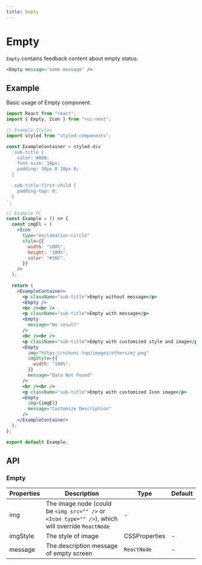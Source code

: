 ```yaml
---
title: Empty
---
```


# Empty

`Empty` contains feedback content about empty status.

```jsx
<Empty message="some message" />
```

## Example

Basic usage of Empty component.

```jsx live=local
import React from "react";
import { Empty, Icon } from "rui-next";

// Example Styles
import styled from "styled-components";

const ExampleContainer = styled.div`
  .sub-title {
    color: #888;
    font-size: 14px;
    padding: 30px 0 18px 0;
  }

  .sub-title:first-child {
    padding-top: 0;
  }
`;

// Example FC
const Example = () => {
  const imgEl = (
    <Icon
      type="exclamation-circle"
      style={{
        width: "100%",
        height: "100%",
        color: "#36C",
      }}
    />
  );

  return (
    <ExampleContainer>
      <p className="sub-title">Empty without message</p>
      <Empty />
      <br /><br />
      <p className="sub-title">Empty with message</p>
      <Empty
        message="No result"
      />
      <br /><br />
      <p className="sub-title">Empty with customized style and image</p>
      <Empty
        img="https://nikoni.top/images/others/mj.png"
        imgStyle={{
          width: "100%",
        }}
        message="Data Not Found"
      />
      <br /><br />
      <p className="sub-title">Empty with customized Icon image</p>
      <Empty
        img={imgEl}
        message="Customize Description"
      />
    </ExampleContainer>
  );
};

export default Example;
```

## API

### Empty

Properties | Description | Type | Default
-----------|------------|------|--------
| img | The image node (could be `<img src="" />` or `<Icon type="" />`), which will override `ReactNode` | - |
| imgStyle | The style of image | CSSProperties | - |
| message | The description message of empty screen | `ReactNode` | - |
